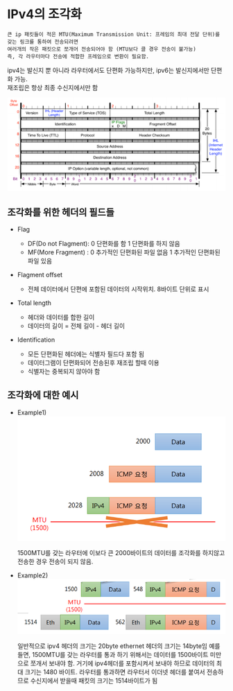 # IPv4의 조각화

    큰 ip 패킷들이 적은 MTU(Maximum Transmission Unit: 프레임의 최대 전달 단위)를 갖는 링크를 통하여 전송되려면 
    여러개의 작은 패킷으로 쪼개어 전송되어야 함 (MTU보다 클 경우 전송이 불가능)
    즉, 각 라우터마다 전송에 적합한 프레임으로 변환이 필요함.

ipv4는 발신지 뿐 아니라 라우터에서도 단편화 가능하지만, ipv6는 발신지에서만 단편화 가능.<br>
재조립은 항상 최종 수신지에서만 함

![ip-header](./img/14-flagmentation01.png)

## 조각화를 위한 헤더의 필드들
* Flag
    - DF(Do not Flagment): 0 단편화를 함   1 단편화를 하지 않음
    - MF(More Fragment) : 0 추가적인 단편화된 파일 없음   1 추가적인 단편화된 파일 있음
* Flagment offset
    - 전체 데이터에서 단편에 포함된 데이터의 시작위치. 8바이트 단위로 표시

* Total length
	- 헤더와 데이터를 합한 길이
	- 데이터의 길이 = 전체 길이 - 헤더 길이

* Identification
    - 모든 단편화된 헤더에는 식별자 필드다 포함 됨
    - 데이터그램이 단편화되어 전송된후 재조립 할때 이용
    - 식별자는 중복되지 않아야 함

## 조각화에 대한 예시
+ Example1)
![flagmentation-example01](./img/14-flagmentation02.png)

    1500MTU를 갖는 라우터에 이보다 큰 2000바이트의 데이터를 조각화를 하지않고 전송한 경우 전송이 되지 않음.

+ Example2)
![flagmentation-example02](./img/14-flagmentation03.png)

    일반적으로 ipv4 헤더의 크기는 20byte ethernet	헤더의 크기는  14byte임 
    예를 들면, 1500MTU를 갖는 라우터를 통과 하기 위해서는 데이터를 1500바이트 미만으로 쪼개서 보내야 함. 
    거기에 ipv4헤더를 포함시켜서 보내야 하므로 데이터의 최대 크기는 1480 바이트. 
    라우터를 통과하면 라우터서 이더넷 헤더를 붙여서 전송하므로 수신지에서 받을때 패킷의 크기는 1514바이트가 됨
